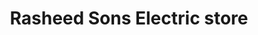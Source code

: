 ---
title: "Rasheed Sons Electric store"
url: /karachi/rasheed-sons-electric-store/
shop: Elektronik
---